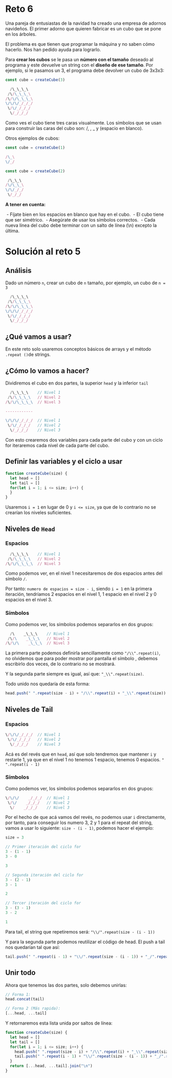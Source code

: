 # Reto 6

Una pareja de entusiastas de la navidad ha creado una empresa de adornos navideños. El primer adorno que quieren fabricar es un cubo que se pone en los árboles.

El problema es que tienen que programar la máquina y no saben cómo hacerlo. Nos han pedido ayuda para lograrlo.

Para **crear los cubos** se le pasa un **número con el tamaño** deseado al programa y este devuelve un string con el **diseño de ese tamaño**. Por ejemplo, si le pasamos un 3, el programa debe devolver un cubo de 3x3x3:

```js
const cube = createCube(3)
```

```js
  /\_\_\_\
 /\/\_\_\_\
/\/\/\_\_\_\
\/\/\/_/_/_/
 \/\/_/_/_/
  \/_/_/_/
```

Como ves el cubo tiene tres caras visualmente. Los símbolos que se usan para construir las caras del cubo son: /, \, _ y (espacio en blanco).

Otros ejemplos de cubos:

```js
const cube = createCube(1)
```

```js
/\_\
\/_/
```

```js
const cube = createCube(2)
```

```js
 /\_\_\
/\/\_\_\
\/\/_/_/
 \/_/_/
```

**A tener en cuenta:**

 - Fíjate bien en los espacios en blanco que hay en el cubo.
 - El cubo tiene que ser simétrico.
 - Asegúrate de usar los símbolos correctos.
 - Cada nueva línea del cubo debe terminar con un salto de línea (\n) excepto la última.

# Solución al reto 5

## Análisis

Dado un número `n`, crear un cubo de `n` tamaño, por ejemplo, un cubo de `n = 3`

```js
  /\_\_\_\
 /\/\_\_\_\
/\/\/\_\_\_\
\/\/\/_/_/_/
 \/\/_/_/_/
  \/_/_/_/
```

## ¿Qué vamos a usar? 

En este reto solo usaremos conceptos básicos de arrays y el método `.repeat ()`de strings.

## ¿Cómo lo vamos a hacer? 

Dividiremos el cubo en dos partes, la superior `head` y la inferior `tail`

```js
  /\_\_\_\    // Nivel 1
 /\/\_\_\_\   // Nivel 2
/\/\/\_\_\_\  // Nivel 3

------------

\/\/\/_/_/_/  // Nivel 1
 \/\/_/_/_/   // Nivel 2
  \/_/_/_/    // Nivel 3
```

Con esto crearemos dos variables para cada parte del cubo y con un ciclo for iteraremos cada nivel de cada parte del cubo.

## Definir las variables y el ciclo a usar

```js
function createCube(size) {
  let head = []
  let tail = []
  for(let i = 1; i <= size; i++) {
  }
}
```

Usaremos `i = 1` en lugar de 0 y `i <= size`, ya que de lo contrario no se crearían los niveles suficientes.

## Niveles de `Head`

### Espacios

```js
  /\_\_\_\    // Nivel 1
 /\/\_\_\_\   // Nivel 2
/\/\/\_\_\_\  // Nivel 3
```

Como podemos ver, en el nivel 1 necesitaremos de dos espacios antes del símbolo `/`.

Por tanto: `numero de espacios = size - i`, siendo `i = 1` en la primera iteración, tendríamos 2 espacios en el nivel 1, 1 espacio en el nivel 2 y 0 espacios en el nivel 3.

### Símbolos

Como podemos ver, los símbolos podemos separarlos en dos grupos:

```js
  /\    _\_\_\    // Nivel 1
 /\/\    _\_\_\   // Nivel 2
/\/\/\    _\_\_\  // Nivel 3
```

La primera parte podemos definirla sencillamente como `"/\\".repeat(i)`, no olvidemos que para poder mostrar por pantalla el símbolo \, debemos escribirlo dos veces, de lo contrario no se mostrará.

Y la segunda parte siempre es igual, así que: `"_\\".repeat(size)`.

Todo unido nos quedaría de esta forma:

```js
head.push(" ".repeat(size - i) + "/\\".repeat(i) + "_\\".repeat(size))
```

## Niveles de Tail

### Espacios

```js
\/\/\/_/_/_/  // Nivel 1
 \/\/_/_/_/   // Nivel 2
  \/_/_/_/    // Nivel 3
```

Acá es del revés que en `head`, así que solo tendremos que mantener `i` y restarle 1, ya que en el nivel 1 no tenemos 1 espacio, tenemos 0 espacios. `" ".repeat(i - 1)`

### Símbolos

Como podemos ver, los símbolos podemos separarlos en dos grupos:

```js
\/\/\/    _/_/_/  // Nivel 1
 \/\/    _/_/_/   // Nivel 2
  \/    _/_/_/    // Nivel 3
```

Por el hecho de que acá vamos del revés, no podemos usar `i` directamente, por tanto, para conseguir los numero 3, 2 y 1 para el repeat del string, vamos a usar lo siguiente: `size - (i - 1)`, podemos hacer el ejemplo:

```js
size = 3

// Primer iteración del ciclo for
3 - (1 - 1)
3 - 0

3

// Segunda iteración del ciclo for
3 - (2 - 1)
3 - 1

2

// Tercer iteración del ciclo for
3 - (3 - 1)
3 - 2

1

```

Para tail, el string que repetiremos será: `"\\/".repeat(size - (i - 1))`

Y para la segunda parte podemos reutilizar el código de head. El push a tail nos quedarían tal que así:

```js
tail.push(" ".repeat(i - 1) + "\\/".repeat(size - (i - 1)) + "_/".repeat(size))
```

## Unir todo

Ahora que tenemos las dos partes, solo debemos unirlas:

```js
// Forma 1:
head.concat(tail)

// Forma 2 (Más rapida):
[...head, ...tail]
```

Y retornaremos esta lista unida por saltos de línea:

```js
function createCube(size) {
  let head = []
  let tail = []
  for(let i = 1; i <= size; i++) {
    head.push(" ".repeat(size - i) + "/\\".repeat(i) + "_\\".repeat(size))
    tail.push(" ".repeat(i - 1) + "\\/".repeat(size - (i - 1)) + "_/".repeat(size))
  }
  return [...head, ...tail].join("\n")
}
```